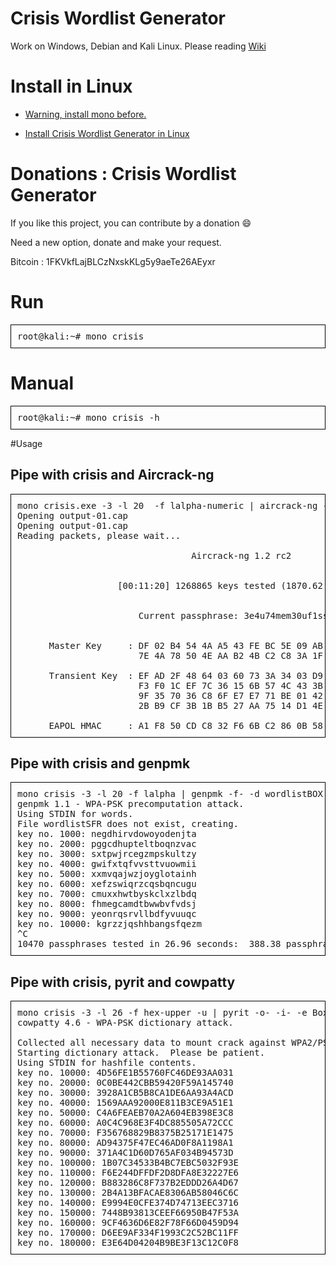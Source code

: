 # Crisis Wordlist Generator

Work on Windows, Debian and Kali Linux. Please reading  <a href="https://github.com/teeknofil/Crisis-Wordlist-Generator/wiki"> Wiki</a>

# Install in Linux

* [Warning, install mono before.](https://github.com/teeknofil/Crisis-Wordlist-Generator/wiki/Installer-Mono-dans-Linux)

* [Install Crisis Wordlist Generator in Linux](https://youtu.be/88RBHHNkgE0)

# Donations : Crisis Wordlist Generator

If you like this project, you can contribute by a donation :smile:

Need a new option, donate and make your request.

Bitcoin : 1FKVkfLajBLCzNxskKLg5y9aeTe26AEyxr

# Run
<pre style=" border: 1px solid black; padding:10px">
root@kali:~# mono crisis 
</pre>

# Manual

<pre style=" border: 1px solid black; padding:10px">
root@kali:~# mono crisis -h
</pre>

#Usage

<h2>Pipe with crisis and Aircrack-ng</h2>

<pre style=" border: 1px solid black; padding:10px">
mono crisis.exe -3 -l 20  -f lalpha-numeric | aircrack-ng -w- -e BOX__XXXX output-01.cap 
Opening output-01.cap
Opening output-01.cap
Reading packets, please wait...

                                 Aircrack-ng 1.2 rc2


                   [00:11:20] 1268865 keys tested (1870.62 k/s)


                       Current passphrase: 3e4u74mem30uf1sso47p       


      Master Key     : DF 02 B4 54 4A A5 43 FE BC 5E 09 AB 3C B6 33 70 
                       7E 4A 78 50 4E AA B2 4B C2 C8 3A 1F 31 FC A6 5A 

      Transient Key  : EF AD 2F 48 64 03 60 73 3A 34 03 D9 D3 1D DD B5 
                       F3 F0 1C EF 7C 36 15 6B 57 4C 43 3B 64 40 30 F5 
                       9F 35 70 36 C8 6F E7 E7 71 BE 01 42 96 A0 90 33 
                       2B B9 CF 3B 1B B5 27 AA 75 14 D1 4E 09 70 EF F4 

      EAPOL HMAC     : A1 F8 50 CD C8 32 F6 6B C2 86 0B 58 40 B7 3D 24
</pre>

<h2>Pipe with crisis and genpmk</h2>

<pre style=" border: 1px solid black; padding:10px">
mono crisis -3 -l 20 -f lalpha | genpmk -f- -d wordlistBOX -s BOX_XXXX
genpmk 1.1 - WPA-PSK precomputation attack. <jwright@hasborg.com>
Using STDIN for words.
File wordlistSFR does not exist, creating.
key no. 1000: negdhirvdowoyodenjta
key no. 2000: pggcdhupteltboqnzvac
key no. 3000: sxtpwjrcegzmpskultzy
key no. 4000: gwifxtqfvvsttvuowmii
key no. 5000: xxmvqajwzjoyglotainh
key no. 6000: xefzswiqrzcqsbqncugu
key no. 7000: cmuxxhwtbyskclxzlbdq
key no. 8000: fhmegcamdtbwwbvfvdsj
key no. 9000: yeonrqsrvllbdfyvuuqc
key no. 10000: kgrzzjqshhbangsfqezm
^C
10470 passphrases tested in 26.96 seconds:  388.38 passphrases/second
</pre>

<h2>Pipe with crisis, pyrit and cowpatty</h2>

<pre style=" border: 1px solid black; padding:10px">
mono crisis -3 -l 26 -f hex-upper -u | pyrit -o- -i- -e Box-007  passthrough | cowpatty -d - -r wpa-01.cap -s Box-007
cowpatty 4.6 - WPA-PSK dictionary attack. <jwright@hasborg.com>

Collected all necessary data to mount crack against WPA2/PSK passphrase.
Starting dictionary attack.  Please be patient.
Using STDIN for hashfile contents.
key no. 10000: 4D56FE1B55760FC46DE93AA031
key no. 20000: 0C0BE442CBB59420F59A145740
key no. 30000: 3928A1CB5B8CA1DE6AA93A4ACD
key no. 40000: 1569AAA92000E811B3CE9A51E1
key no. 50000: C4A6FEAEB70A2A604EB398E3C8
key no. 60000: A0C4C968E3F4DC885505A72CCC
key no. 70000: F356768829B8375B25171E1475
key no. 80000: AD94375F47EC46AD0F8A1198A1
key no. 90000: 371A4C1D60D765AF034B94573D
key no. 100000: 1B07C34533B4BC7EBC5032F93E
key no. 110000: F6E244DFFDF2D8DFA8E32227E6
key no. 120000: B883286C8F737B2EDDD26A4D67
key no. 130000: 2B4A13BFACAE8306AB58046C6C
key no. 140000: E9994E0CFE374D74713EEC3716
key no. 150000: 7448B93813CEEF66950B47F53A
key no. 160000: 9CF4636D6E82F78F66D0459D94
key no. 170000: D6EE9AF334F1993C2C52BC11FF
key no. 180000: E3E64D04204B9BE3F13C12C0F8
</pre>
